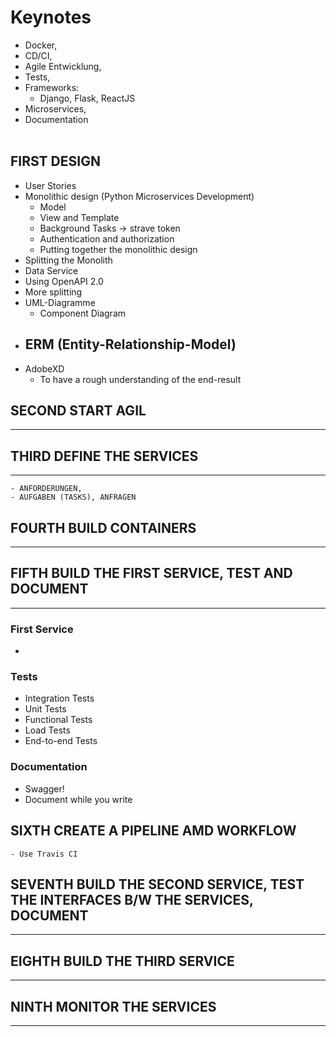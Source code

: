 # Keynotes
- Docker, 
- CD/CI, 
- Agile Entwicklung, 
- Tests, 
- Frameworks: 
	- Django, Flask, ReactJS
- Microservices, 
- Documentation
<br/><br/>


## FIRST DESIGN
- User Stories
- Monolithic design (Python Microservices Development)
	- Model
	- View and Template
	- Background Tasks -> strave token
	- Authentication and authorization
	- Putting together the monolithic design
- Splitting the Monolith
- Data Service
- Using OpenAPI 2.0
- More splitting
- UML-Diagramme
	- Component Diagram
- ERM (Entity-Relationship-Model)
	- 
- AdobeXD
	- To have a rough understanding of the end-result

## SECOND START AGIL
---


## THIRD DEFINE THE SERVICES
---
	- ANFORDERUNGEN, 
	- AUFGABEN (TASKS), ANFRAGEN

## FOURTH BUILD CONTAINERS 
---
## FIFTH BUILD THE FIRST SERVICE, TEST AND DOCUMENT
---
### First Service
- 
### Tests
- Integration Tests
- Unit Tests
- Functional Tests
- Load Tests
- End-to-end Tests

### Documentation
- Swagger!
- Document while you write

## SIXTH CREATE A PIPELINE AMD WORKFLOW
	- Use Travis CI
## SEVENTH BUILD THE SECOND SERVICE, TEST THE INTERFACES B/W THE SERVICES, DOCUMENT
---
## EIGHTH BUILD THE THIRD SERVICE
---
## NINTH MONITOR THE SERVICES
---